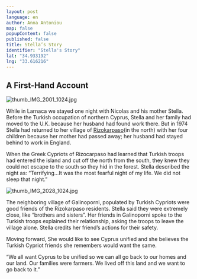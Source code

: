 ```yaml
---
layout: post
language: en
author: Anna Antoniou
map: false
popupContent: false
published: false
title: Stella’s Story
identifier: "Stella's Story"
lat: "34.933192"
lng: "33.616216"
---
```

## A First-Hand Account

![thumb_IMG_2001_1024.jpg]({{site.baseurl}}/media/thumb_IMG_2001_1024.jpg)

While in Larnaca we stayed one night with Nicolas and his mother Stella. Before the Turkish occupation of northern Cyprus, Stella and her family had moved to the U.K. because her husband had found work there. But in 1974 Stella had returned to her village of [Rizokarpaso](https://www.google.com/maps/place/Dipkarpaz+936140/@35.6081466,34.3069812,11z/data=!3m1!4b1!4m5!3m4!1s0x14df676bb777dc15:0x2838425b34dd7122!8m2!3d35.6176824!4d34.4087307)(in the north) with her four children because her mother had passed away; her husband had stayed behind to work in England. 

When the Greek Cypriots of Rizocarpaso had learned that Turkish troops had entered the island and cut off the north from the south, they knew they could not escape to the south so they hid in the forest. Stella described the night as:
“Terrifying…It was the most fearful night of my life. We did not sleep that night.”

![thumb_IMG_2028_1024.jpg]({{site.baseurl}}/media/thumb_IMG_2028_1024.jpg)

The neighboring village of Galinoporni, populated by Turkish Cypriots were good friends of the Rizokarpaso residents. Stella said they were extremely close, like “brothers and sisters”. Her friends in Galinoporni spoke to the Turkish troops explained their relationship, asking the troops to leave the village alone. Stella credits her friend’s actions for their safety. 

Moving forward, She would like to see Cyprus unified and she believes the Turkish Cypriot friends she remembers would want the same. 

“We all want Cyprus to be unified so we can all go back to our homes and our land. Our families were farmers. We lived off this land and we want to go back to it.”
 
 
 
 